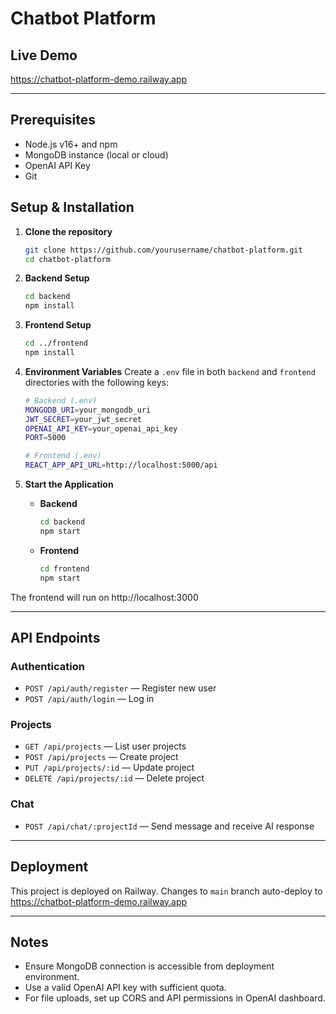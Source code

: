 # Chatbot Platform

## Live Demo
https://chatbot-platform-demo.railway.app

---

## Prerequisites
- Node.js v16+ and npm
- MongoDB instance (local or cloud)
- OpenAI API Key
- Git

## Setup & Installation
1. **Clone the repository**
   ```bash
   git clone https://github.com/yourusername/chatbot-platform.git
   cd chatbot-platform
   ```

2. **Backend Setup**
   ```bash
   cd backend
   npm install
   ```

3. **Frontend Setup**
   ```bash
   cd ../frontend
   npm install
   ```

4. **Environment Variables**
   Create a `.env` file in both `backend` and `frontend` directories with the following keys:

   ```bash
   # Backend (.env)
   MONGODB_URI=your_mongodb_uri
   JWT_SECRET=your_jwt_secret
   OPENAI_API_KEY=your_openai_api_key
   PORT=5000

   # Frontend (.env)
   REACT_APP_API_URL=http://localhost:5000/api
   ```

5. **Start the Application**
   - **Backend**
     ```bash
     cd backend
     npm start
     ```
   - **Frontend**
     ```bash
     cd frontend
     npm start
     ```

The frontend will run on http://localhost:3000

---

## API Endpoints

### Authentication
- `POST /api/auth/register` — Register new user
- `POST /api/auth/login` — Log in

### Projects
- `GET /api/projects` — List user projects
- `POST /api/projects` — Create project
- `PUT /api/projects/:id` — Update project
- `DELETE /api/projects/:id` — Delete project

### Chat
- `POST /api/chat/:projectId` — Send message and receive AI response

---

## Deployment
This project is deployed on Railway. Changes to `main` branch auto-deploy to https://chatbot-platform-demo.railway.app

---

## Notes
- Ensure MongoDB connection is accessible from deployment environment.
- Use a valid OpenAI API key with sufficient quota.
- For file uploads, set up CORS and API permissions in OpenAI dashboard.
